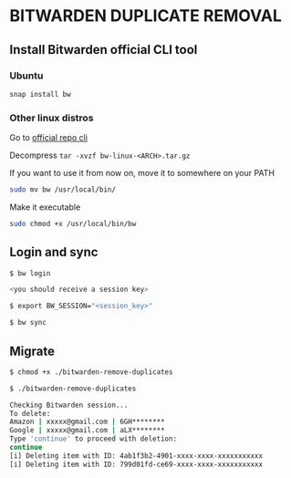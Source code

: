 # BITWARDEN DUPLICATE REMOVAL

## Install Bitwarden official CLI tool
### Ubuntu

```bash
snap install bw
```

### Other linux distros

Go to [official repo cli](https://github.com/bitwarden/cli/releases)

Decompress `tar -xvzf bw-linux-<ARCH>.tar.gz`

If you want to use it from now on, move it to somewhere on your PATH
```bash
sudo mv bw /usr/local/bin/
```

Make it executable

```bash
sudo chmod +x /usr/local/bin/bw
```

## Login and sync

```bash
$ bw login

<you should receive a session key>

$ export BW_SESSION="<session_key>"

$ bw sync
```

## Migrate

```bash
$ chmod +x ./bitwarden-remove-duplicates

$ ./bitwarden-remove-duplicates

Checking Bitwarden session...
To delete:
Amazon | xxxxx@gmail.com | 6GH********
Google | xxxxx@gmail.com | aLX********
Type 'continue' to proceed with deletion:
continue
[i] Deleting item with ID: 4ab1f3b2-4901-xxxx-xxxx-xxxxxxxxxxx
[i] Deleting item with ID: 799d01fd-ce69-xxxx-xxxx-xxxxxxxxxxx
```